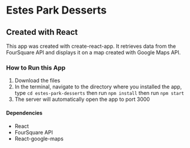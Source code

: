 # Estes Park Desserts

## Created with React
This app was created with create-react-app. It retrieves data from the FourSquare API and displays it on a map created with Google Maps API.

### How to Run this App

1. Download the files
2. In the terminal, navigate to the directory where you installed the app, type `cd estes-park-desserts` then run `npm install` then run `npm start`
3. The server will automatically open the app to port 3000

#### Dependencies

- React
- FourSquare API
- React-google-maps
